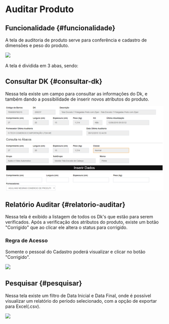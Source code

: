 # Auditar Produto

## Funcionalidade {#funcionalidade}

A tela de auditoria de produto serve para conferência e cadastro de dimensões e peso do produto.

![](https://blobscdn.gitbook.com/v0/b/gitbook-28427.appspot.com/o/assets%2F-L9yxwaA5qx1Bn8hXjQk%2F-LEihaTwAlFWnItBbGqT%2F-LEjtoRGNMMMQcM_XkY3%2Fimage.png?alt=media&token=8773b64b-f4e2-4508-bf8f-94d1b105a55b)

 A tela é dividida em 3 abas, sendo:

## **Consultar DK** {#consultar-dk}

Nessa tela existe um campo para consultar as informações do Dk, e também dando a possibilidade de inserir novos atributos do produto.

![](../.gitbook/assets/image%20%2845%29.png)

## **Relatório Auditar** {#relatorio-auditar}

Nessa tela é exibido a listagem de todos os Dk's que estão para serem verificados. Após a verificação dos atributos do produto, existe um botão "Corrigido" que ao clicar ele altera o status para corrigido.

### Regra de Acesso

Somente o pessoal do Cadastro poderá visualizar e clicar no botão "Corrigido".

![](https://blobscdn.gitbook.com/v0/b/gitbook-28427.appspot.com/o/assets%2F-L9yxwaA5qx1Bn8hXjQk%2F-LEihaTwAlFWnItBbGqT%2F-LEjvCn9FVNI7jglGWQ-%2Fimage.png?alt=media&token=8afb77cf-9674-4d62-b37b-b6c3d8629b04)

## **Pesquisar** {#pesquisar}

Nessa tela existe um filtro de Data Inicial e Data Final, onde é possível visualizar um relatório do período selecionado, com a opção de exportar para Excel\(.csv\).

![](https://blobscdn.gitbook.com/v0/b/gitbook-28427.appspot.com/o/assets%2F-L9yxwaA5qx1Bn8hXjQk%2F-LEihaTwAlFWnItBbGqT%2F-LEjwa7a-n_pae9JM5EC%2Fimage.png?alt=media&token=0b87c788-98e8-4728-9dfe-c67f9f8d76f5)

